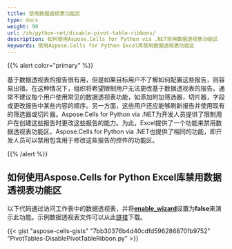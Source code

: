 ```yaml
---
title: 禁用数据透视表功能区
type: docs
weight: 90
url: /zh/python-net/disable-pivot-table-ribbons/
description: 如何使用Aspose.Cells for Python via .NET禁用数据透视表功能区
keywords: 使用Aspose.Cells for Python Excel库禁用数据透视表功能区
---
```


{{% alert color="primary" %}}

基于数据透视表的报告很有用，但是如果目标用户不了解如何配置这些报告，则容易出错。在这种情况下，组织将希望限制用户无法更改基于数据透视表的报告。通常不建议每个用户使用常见的数据透视表功能，如添加附加筛选器，切片器，字段或更改报告中某些内容的顺序。另一方面，这些用户还应能够刷新报告并使用现有的筛选器或切片器。Aspose.Cells for Python via .NET为开发人员提供了限制用户在创建这些报告时更改这些报告的能力。为此，Excel提供了一个功能来禁用数据透视表功能区，Aspose.Cells for Python via .NET也提供了相同的功能，即开发人员可以禁用包含用于修改这些报告的控件的功能区。

{{% /alert %}}

## **如何使用Aspose.Cells for Python Excel库禁用数据透视表功能区**

以下代码通过访问工作表中的数据透视表，并将[**enable_wizard**](https://reference.aspose.com/cells/python-net/aspose.cells.pivot/pivottable/enable_wizard/)设置为**false**来演示此功能。示例数据透视表文件可以从此[链接](pivot_table_test.xlsx)下载。

{{< gist "aspose-cells-gists" "7bb30376b4d40cdfd596286870fb9752" "PivotTables-DisablePivotTableRibbon.py" >}}
